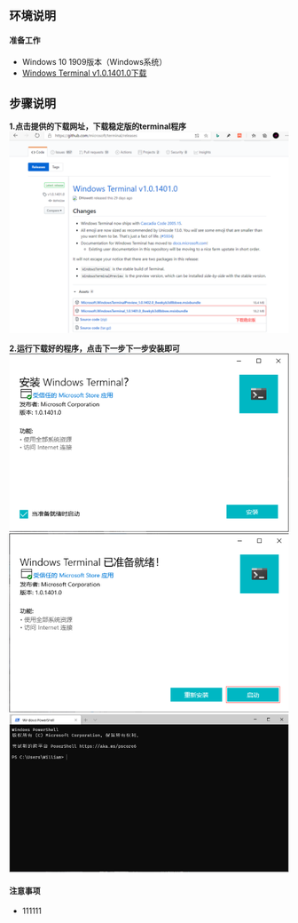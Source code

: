 ## **环境说明**
#### 准备工作
* Windows 10 1909版本（Windows系统）
* [Windows Terminal v1.0.1401.0下载](https://github.com/microsoft/terminal/releases)

## **步骤说明**
**1.点击提供的下载网址，下载稳定版的terminal程序**
![下载](../img/so_img/run8.png)

**2.运行下载好的程序，点击下一步下一步安装即可**
![安装过程1](../img/so_img/run9.png)
![安装过程2](../img/so_img/run10.png)
![安装结果](../img/so_img/run11.png)

#### 注意事项
* 111111